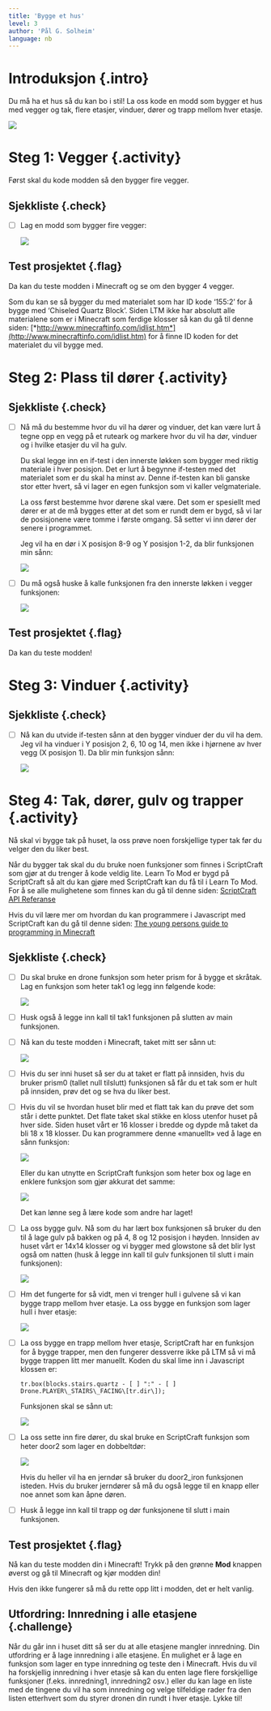 ```yaml
---
title: 'Bygge et hus'
level: 3
author: 'Pål G. Solheim'
language: nb
---
```


# Introduksjon {.intro}
Du må ha et hus så du kan bo i stil!
La oss kode en modd som bygger et hus med vegger og tak, flere etasjer,
vinduer, dører og trapp mellom hver etasje.

![](./intro.png)

# Steg 1: Vegger {.activity}
Først skal du kode modden så den bygger fire vegger.

## Sjekkliste {.check}
- [ ] Lag en modd som bygger fire vegger:

  ![](image1.png)

## Test prosjektet {.flag}
Da kan du teste modden i Minecraft og se om den bygger 4 vegger.

  Som du kan se så bygger du med materialet som har ID kode ‘155:2’ for å
  bygge med ‘Chiseled Quartz Block’. Siden LTM ikke har absolutt alle
  materialene som er i Minecraft som ferdige klosser så kan du gå til denne siden:
  [*http://www.minecraftinfo.com/idlist.htm*](http://www.minecraftinfo.com/idlist.htm)
  for å finne ID koden for det materialet du vil bygge med.

# Steg 2: Plass til dører {.activity}

## Sjekkliste {.check}
- [ ] Nå må du bestemme hvor du vil ha dører og vinduer, det kan være lurt å
  tegne opp en vegg på et ruteark og markere hvor du vil ha dør, vinduer
  og i hvilke etasjer du vil ha gulv.

  Du skal legge inn en if-test i den innerste løkken som bygger med
  riktig materiale i hver posisjon. Det er lurt å begynne if-testen med
  det materialet som er du skal ha minst av. Denne if-testen kan bli
  ganske stor etter hvert, så vi lager en egen funksjon som vi kaller
  velgmateriale.

  La oss først bestemme hvor dørene skal være. Det som er spesiellt med
  dører er at de må bygges etter at det som er rundt dem er bygd, så vi
  lar de posisjonene være tomme i første omgang. Så setter vi inn dører
  der senere i programmet.

  Jeg vil ha en dør i X posisjon 8-9 og Y posisjon 1-2, da blir funksjonen min sånn:

  ![](image2.png)

- [ ] Du må også huske å kalle funksjonen fra den innerste løkken i vegger funksjonen:

  ![](image3.png)

## Test prosjektet {.flag}
Da kan du teste modden!

# Steg 3: Vinduer {.activity}

## Sjekkliste {.check}
- [ ] Nå kan du utvide if-testen sånn at den bygger vinduer der du vil ha dem.
  Jeg vil ha vinduer i Y posisjon 2, 6, 10 og 14, men ikke i hjørnene av
  hver vegg (X posisjon 1). Da blir min funksjon sånn:

  ![](image4.png)

# Steg 4: Tak, dører, gulv og trapper {.activity}
Nå skal vi bygge tak på huset, la oss prøve noen forskjellige typer tak
før du velger den du liker best.

Når du bygger tak skal du du bruke noen funksjoner som finnes i ScriptCraft
som gjør at du trenger å kode veldig lite. Learn To Mod er bygd på ScriptCraft
så alt du kan gjøre med ScriptCraft kan du få til i Learn To Mod.
For å se alle mulighetene som finnes kan du gå til denne siden:
[ScriptCraft API Referanse](https://github.com/walterhiggins/ScriptCraft/blob/master/docs/API-Reference.md)

Hvis du vil lære mer om hvordan du kan programmere i Javascript med ScriptCraft
kan du gå til denne siden:
[The young persons guide to programming in Minecraft](https://github.com/walterhiggins/ScriptCraft/blob/master/docs/YoungPersonsGuideToProgrammingMinecraft.md\#the-young-persons-guide-to-programming-in-minecraft)

## Sjekkliste {.check}
- [ ] Du skal bruke en drone funksjon som heter prism for å bygge et skråtak.
  Lag en funksjon som heter tak1 og legg inn følgende kode:

  ![](image5.png)

- [ ] Husk også å legge inn kall til tak1 funksjonen på slutten av main funksjonen.

- [ ] Nå kan du teste modden i Minecraft, taket mitt ser sånn ut:

  ![](image6.png)

- [ ] Hvis du ser inni huset så ser du at taket er flatt på innsiden, hvis du
  bruker prism0 (tallet null tilslutt) funksjonen så får du et tak som er
  hult på innsiden, prøv det og se hva du liker best.

- [ ] Hvis du vil se hvordan huset blir med et flatt tak kan du prøve det som står i dette punktet.
  Det flate taket skal stikke en kloss utenfor huset på hver side.
  Siden huset vårt er 16 klosser i bredde og dypde må taket da bli 18 x 18 klosser.
  Du kan programmere denne «manuellt» ved å lage en sånn funksjon:

  ![](image7.png)

  Eller du kan utnytte en ScriptCraft funksjon som heter box og lage en
  enklere funksjon som gjør akkurat det samme:

  ![](image8.png)

  Det kan lønne seg å lære kode som andre har laget!

- [ ] La oss bygge gulv. Nå som du har lært box funksjonen så bruker du den
  til å lage gulv på bakken og på 4, 8 og 12 posisjon i høyden. Innsiden
  av huset vårt er 14x14 klosser og vi bygger med glowstone så det blir
  lyst også om natten (husk å legge inn kall til gulv funksjonen til slutt
  i main funksjonen):

  ![](image9.png)

- [ ] Hm det fungerte for så vidt, men vi trenger hull i gulvene så vi kan
  bygge trapp mellom hver etasje. La oss bygge en funksjon som lager hull
  i hver etasje:

  ![](image10.png)

- [ ] La oss bygge en trapp mellom hver etasje, ScriptCraft har en funksjon
  for å bygge trapper, men den fungerer dessverre ikke på LTM så vi må
  bygge trappen litt mer manuellt. Koden du skal lime inn i Javascript klossen er:

    `tr.box(blocks.stairs.quartz - [ ] ":" - [ ] Drone.PLAYER\_STAIRS\_FACING\[tr.dir\]);`

  Funksjonen skal se sånn ut:

  ![](image11.png)

- [ ] La oss sette inn fire dører, du skal bruke en ScriptCraft funksjon som
  heter door2 som lager en dobbeltdør:

  ![](image12.png)

    Hvis du heller vil ha en jerndør så bruker du door2_iron funksjonen isteden.
    Hvis du bruker jerndører så må du også legge til en knapp eller noe annet
    som kan åpne døren.

- [ ] Husk å legge inn kall til trapp og dør funksjonene til slutt i main funksjonen.

## Test prosjektet {.flag}

Nå kan du teste modden din i Minecraft! Trykk på den grønne **Mod** knappen
øverst og gå til Minecraft og kjør modden din!

Hvis den ikke fungerer så må du rette opp litt i modden, det er helt vanlig.

## Utfordring: Innredning i alle etasjene {.challenge}
Når du går inn i huset ditt så ser du at alle etasjene mangler innredning.
Din utfordring er å lage innredning i alle etasjene. En mulighet er å lage en funksjon som lager
en type innredning og teste den i Minecraft. Hvis du vil ha forskjellig innredning i hver etasje
så kan du enten lage flere forskjellige funksjoner (f.eks. innredning1, innredning2 osv.) eller
du kan lage en liste med de tingene du vil ha som innredning og velge tilfeldige rader fra den listen
etterhvert som du styrer dronen din rundt i hver etasje. Lykke til!

